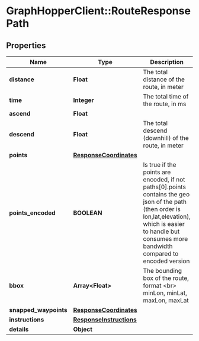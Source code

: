 # GraphHopperClient::RouteResponsePath

## Properties
Name | Type | Description | Notes
------------ | ------------- | ------------- | -------------
**distance** | **Float** | The total distance of the route, in meter | [optional] 
**time** | **Integer** | The total time of the route, in ms | [optional] 
**ascend** | **Float** |  | [optional] 
**descend** | **Float** | The total descend (downhill) of the route, in meter | [optional] 
**points** | [**ResponseCoordinates**](ResponseCoordinates.md) |  | [optional] 
**points_encoded** | **BOOLEAN** | Is true if the points are encoded, if not paths[0].points contains the geo json of the path (then order is lon,lat,elevation), which is easier to handle but consumes more bandwidth compared to encoded version | [optional] 
**bbox** | **Array&lt;Float&gt;** | The bounding box of the route, format &lt;br&gt; minLon, minLat, maxLon, maxLat | [optional] 
**snapped_waypoints** | [**ResponseCoordinates**](ResponseCoordinates.md) |  | [optional] 
**instructions** | [**ResponseInstructions**](ResponseInstructions.md) |  | [optional] 
**details** | **Object** |  | [optional] 


